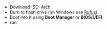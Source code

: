 - Download ISO: [Arch](https://archlinux.org/)
- Burn to flash drive (on Windows use [Rufus](https://rufus.ie/de/)) 
- Boot into it using **Boot Manager** or **BIOS/UEFI**
- run